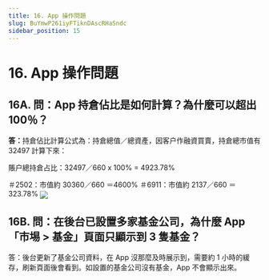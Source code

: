 ```yaml
---
title: 16. App 操作問題
slug: BuYmwP261iyFTiknDAscRHaSndc
sidebar_position: 15
---
```



# 16. App 操作問題

## 16A. 問：App 持倉佔比是如何計算？為什麼可以超出 100％？

<b>答：</b>持倉佔比計算公式為：持倉總值／總資產，因客户作融資買賣，持倉總市值有 32497 計算下來：

賬户總持倉占比：32497／660 x 100% = 4923.78%   

＃2502：市值約 30360／660 ＝4600%
＃6911：市值約 2137／660 ＝ 323.78% 
<img src="/assets/CF2Jb0wfDocCdkxP5q7cIGotn2b.png" src-width="652" src-height="1134" align="center"/>
## 16B. 問：在後台已設置多家基金公司，為什麼 App「市埸 &gt; 基金」頁面只顯示到 3 隻基金？
答：後台更新了基金公司資料，在 App 沒那麼及時展示到，需要約 1 小時的緩存，刷新頁面後會看到。如設置的基金公司沒有基金，App 不會顯示出來。

